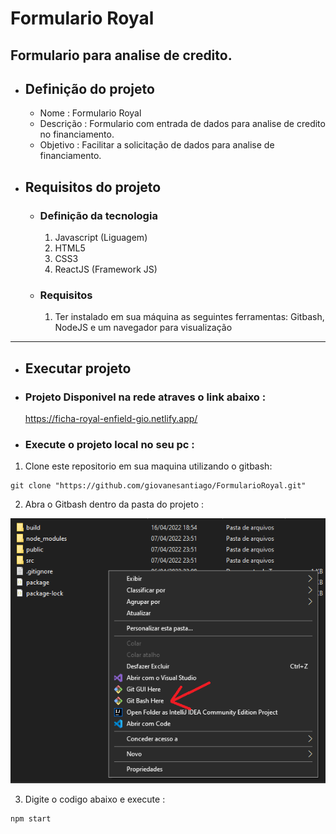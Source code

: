 # Formulario Royal
Formulario para analise de credito. 
---
- ##  Definição do projeto
    - Nome : Formulario Royal
    - Descrição : Formulario com entrada de dados para analise de credito no financiamento.
    - Objetivo : Facilitar a solicitação de dados para analise de financiamento. 
- ## Requisitos do projeto 
    - ### Definição da tecnologia
        1. Javascript (Liguagem)
        2. HTML5
        3. CSS3
        4. ReactJS (Framework JS)
    - ### Requisitos 
        1. Ter instalado em sua máquina as seguintes ferramentas: Gitbash, NodeJS e um navegador para visualização
               
---
- ## Executar projeto 
- ###  Projeto Disponivel na rede atraves o link abaixo :

     https://ficha-royal-enfield-gio.netlify.app/

- ### Execute o projeto local no seu pc : 

 1. Clone este repositorio em sua maquina utilizando o gitbash:
 
``` 
git clone "https://github.com/giovanesantiago/FormularioRoyal.git"
```

2. Abra o Gitbash dentro da pasta do projeto :
 
![alt text](/gitbash.png)

3. Digite o codigo abaixo e execute :
```
npm start
```
